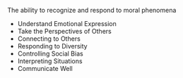The ability to recognize and respond to moral phenomena

 - Understand Emotional Expression
 - Take the Perspectives of Others
 - Connecting to Others
 - Responding to Diversity
 - Controlling Social Bias
 - Interpreting Situations
 - Communicate Well
